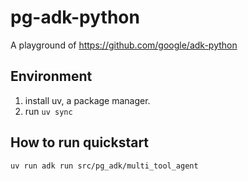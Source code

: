 # pg-adk-python
A playground of https://github.com/google/adk-python

## Environment

1. install uv, a package manager.
1. run `uv sync`

## How to run quickstart

```shell
uv run adk run src/pg_adk/multi_tool_agent
```

